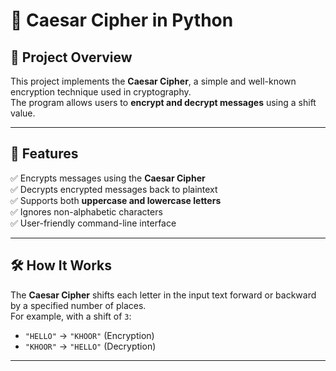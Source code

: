 # 🔐 Caesar Cipher in Python
 
## 📌 Project Overview 
This project implements the **Caesar Cipher**, a simple and well-known encryption technique used in cryptography.   
The program allows users to **encrypt and decrypt messages** using a shift value.

--- 
 
## 🚀 Features
✅ Encrypts messages using the **Caesar Cipher**  
✅ Decrypts encrypted messages back to plaintext  
✅ Supports both **uppercase and lowercase letters**  
✅ Ignores non-alphabetic characters  
✅ User-friendly command-line interface  

---

## 🛠️ How It Works
The **Caesar Cipher** shifts each letter in the input text forward or backward by a specified number of places.  
For example, with a shift of `3`:
- `"HELLO"` → `"KHOOR"` (Encryption)
- `"KHOOR"` → `"HELLO"` (Decryption)

---

